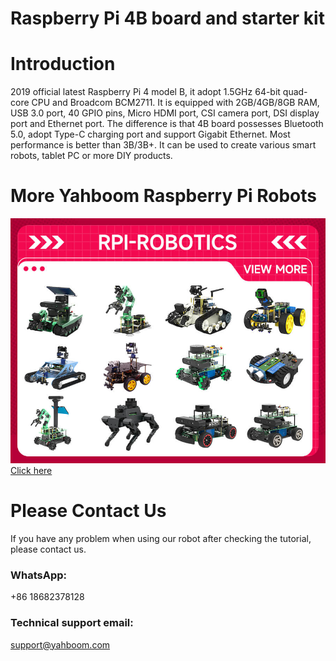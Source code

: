 # Raspberry Pi 4B board and starter kit
# Introduction
2019 official latest Raspberry Pi 4 model B, it adopt 1.5GHz 64-bit quad-core CPU and Broadcom BCM2711. It is equipped with 2GB/4GB/8GB RAM, USB 3.0 port, 40 GPIO pins, Micro HDMI port, CSI camera port, DSI display port and Ethernet port. The difference is that 4B board possesses Bluetooth 5.0, adopt Type-C charging port and support Gigabit Ethernet. Most performance is better than 3B/3B+. It can be used to create various smart robots, tablet PC or more DIY products.

# More Yahboom Raspberry Pi Robots
![](https://github.com/YahboomTechnology/Raspberry-Pi-4B/blob/master/RaspberryPi-RobotCar_Yahboom.jpg)
[Click here](https://category.yahboom.net/collections/raspberry-pi)

# Please Contact Us
If you have any problem when using our robot after checking the tutorial, please contact us.

### WhatsApp:
+86 18682378128

### Technical support email: 
support@yahboom.com

